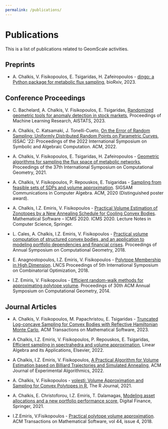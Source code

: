 ```yaml
---
permalink: /publications/
---
```


# Publications

This is a list of publications related to GeomScale activities.

## Preprints

- A. Chalkis, V. Fisikopoulos, E. Tsigaridas, H. Zafeiropoulos - <A href="https://www.biorxiv.org/content/10.1101/2023.06.18.545486v1">dingo: a Python package for metabolic flux sampling</A>, bioRxiv, 2023.  

## Conference Proceedings

- C. Bachelard, A. Chalkis, V. Fisikopoulos, E. Tsigaridas, <A href="https://proceedings.mlr.press/v206/bachelard23a.html">Randomized geometric tools for anomaly detection in stock markets</A>, Proceedings of Machine Learning Research, AISTATS, 2023.  

- A. Chalkis, C. Katsamaki, J. Tonelli-Cueto, <A href="https://dl.acm.org/doi/abs/10.1145/3476446.3536190?cid=99659444592">On the Error of Random Sampling: Uniformly Distributed Random Points on Parametric Curves</A>, ISSAC '22: Proceedings of the 2022 International Symposium on Symbolic and Algebraic Computation. ACM, 2022.  

- A. Chalkis, V. Fisikopoulos, E. Tsigaridas, H. Zafeiropoulos - <A href="https://drops.dagstuhl.de/opus/volltexte/2021/13820/">Geometric algorithms for sampling the flux space of metabolic networks</A>, Proceedings of the 37th International Symposium on Computational Geometry, 2021.

- A. Chalkis, V. Fisikopoulos, P. Repouskos, E. Tsigaridas - <A href="https://hal.inria.fr/hal-02572792">Sampling from feasible sets of SDPs and volume approximation</A>. SIGSAM Communications in Computer Algebra. ACM, 2020 (Distinguished poster award).

- A. Chalkis, I.Z. Emiris, V. Fisikopoulos - <A href="https://link.springer.com/chapter/10.1007/978-3-030-52200-1_21">Practical Volume Estimation of Zonotopes by a New Annealing Schedule for Cooling Convex Bodies</A>.
Mathematical Software – ICMS 2020. ICMS 2020. Lecture Notes in Computer Science, Springer.

- L. Cales, A. Chalkis, I.Z. Emiris, V. Fisikopoulos - <A href="https://drops.dagstuhl.de/opus/volltexte/2018/8732">Practical volume computation of structured convex bodies, and an application to modeling portfolio dependencies and financial crises</A>.
Proceedings of Annual Symposium on Computational Geometry, 2018.

- E. Anagnostopoulos, I.Z. Emiris, V. Fisikopoulos - <A href="https://link.springer.com/chapter/10.1007/978-3-319-96151-4_4">Polytope Membership in High Dimension</A>.
LNCS Proceedings of 5th International Symposium on Combinatorial Optimization, 2018.

- I.Z. Emiris, V. Fisikopoulos - <A href="https://vissarion.github.io/publications/EF_socg14.pdf">Efficient random-walk methods for approximating polytope volume</A>.
Proceedings of 30th ACM Annual Symposium on Computational Geometry, 2014.

## Journal Articles

- A. Chalkis, V. Fisikopoulos, M. Papachristou, E. Tsigaridas - <A href="https://dl.acm.org/doi/10.1145/3589505">Truncated Log-concave Sampling for Convex Bodies with Reflective Hamiltonian Monte Carlo</A>, ACM Transactions on Mathematical Software, 2023.  

- A Chalkis, I.Z. Emiris, V. Fisikopoulos, P. Repouskos, E. Tsigaridas, <A href="https://www.sciencedirect.com/science/article/abs/pii/S0024379522001471">Efficient sampling in spectrahedra and volume approximation</A>, Linear Algebra and its Applications, Elsevier, 2022.

- A Chalkis, I.Z. Emiris, V. Fisikopoulos, <A href="https://dl.acm.org/doi/10.1145/3584182">A Practical Algorithm for Volume Estimation based on Billiard Trajectories and Simulated Annealing</A>, ACM Journal of Experimental Algorithmics, 2022.   

- A. Chalkis, V. Fisikopoulos - <A href="https://journal.r-project.org/archive/2021/RJ-2021-077/index.html">volesti: Volume Approximation and Sampling for Convex Polytopes in R</A>, The R Journal, 2021.  

- A. Chalkis, E. Christoforou, I.Z. Emiris, T. Dalamagas, <A href="https://link.springer.com/article/10.1007/s42521-021-00040-8">Modeling asset allocations and a new portfolio performance score</A>, Digital Finance, Springer, 2021.  

- I.Z.Emiris, V.Fisikopoulos - <a href="https://dl.acm.org/authorize?N680533">Practical polytope volume approximation</a>.
ACM Transactions on Mathematical Software, vol 44, issue 4, 2018.  

